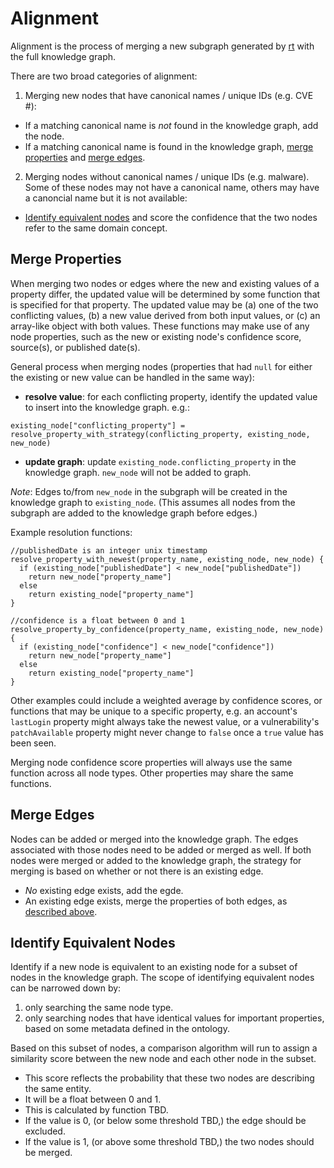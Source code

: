 # Alignment

Alignment is the process of merging a new subgraph generated by [rt](https://github.com/stucco/rt) with the full knowledge graph.

There are two broad categories of alignment: 

1. Merging new nodes that have canonical names / unique IDs (e.g. CVE #):
  * If a matching canonical name is *not* found in the knowledge graph, add the node.
  * If a matching canonical name is found in the knowledge graph, [merge properties](#merge-properties) and [merge edges](#merge-edges).
2. Merging nodes without canonical names / unique IDs (e.g. malware). Some of these nodes may not have a canonical name, others may have a canoncial name but it is not available:
  * [Identify equivalent nodes](#identify-equivalent-nodes) and score the confidence that the two nodes refer to the same domain concept.


## Merge Properties

When merging two nodes or edges where the new and existing values of a property differ, the updated value will be determined by some function that is specified for that property. The updated value may be (a) one of the two conflicting values, (b) a new value derived from both input values, or (c) an array-like object with both values. These functions may make use of any node properties, such as the new or existing node's confidence score, source(s), or published date(s).

General process when merging nodes (properties that had `null` for either the existing or new value can be handled in the same way):

* **resolve value**: for each conflicting property, identify the updated value to insert into the knowledge graph. e.g.:  

```
existing_node["conflicting_property"] = resolve_property_with_strategy(conflicting_property, existing_node, new_node)
```

* **update graph**: update `existing_node.conflicting_property` in the knowledge graph. `new_node` will not be added to graph.

*Note*:  Edges to/from `new_node` in the subgraph will be created in the knowledge graph to `existing_node`. (This assumes all nodes from the subgraph are added to the knowledge graph before edges.)

Example resolution functions:

    //publishedDate is an integer unix timestamp
    resolve_property_with_newest(property_name, existing_node, new_node) {
      if (existing_node["publishedDate"] < new_node["publishedDate"])
        return new_node["property_name"]
      else
        return existing_node["property_name"]
    }

    //confidence is a float between 0 and 1
    resolve_property_by_confidence(property_name, existing_node, new_node) {
      if (existing_node["confidence"] < new_node["confidence"]) 
        return new_node["property_name"]
      else
        return existing_node["property_name"]
    }

Other examples could include a weighted average by confidence scores, or functions that may be unique to a specific property, e.g. an account's `lastLogin` property might always take the newest value, or a vulnerability's `patchAvailable` property might never change to `false` once a `true` value has been seen.

Merging node confidence score properties will always use the same function across all node types. Other properties may share the same functions.


## Merge Edges

Nodes can be added or merged into the knowledge graph. The edges associated with those nodes need to be added or merged as well. If both nodes were merged or added to the knowledge graph, the strategy for merging is based on whether or not there is an existing edge.

  * *No* existing edge exists, add the egde.
  * An existing edge exists, merge the properties of both edges, as [described above](#merge-properties).


## Identify Equivalent Nodes

Identify if a new node is equivalent to an existing node for a subset of nodes in the knowledge graph. The scope of identifying equivalent nodes can be narrowed down by:

1. only searching the same node type.
2. only searching nodes that have identical values for important properties, based on some metadata defined in the ontology.

Based on this subset of nodes, a comparison algorithm will run to assign a similarity score between the new node and each other node in the subset.

  * This score reflects the probability that these two nodes are describing the same entity.
  * It will be a float between 0 and 1.
  * This is calculated by function TBD.
  * If the value is 0, (or below some threshold TBD,) the edge should be excluded.
  * If the value is 1, (or above some threshold TBD,) the two nodes should be merged.